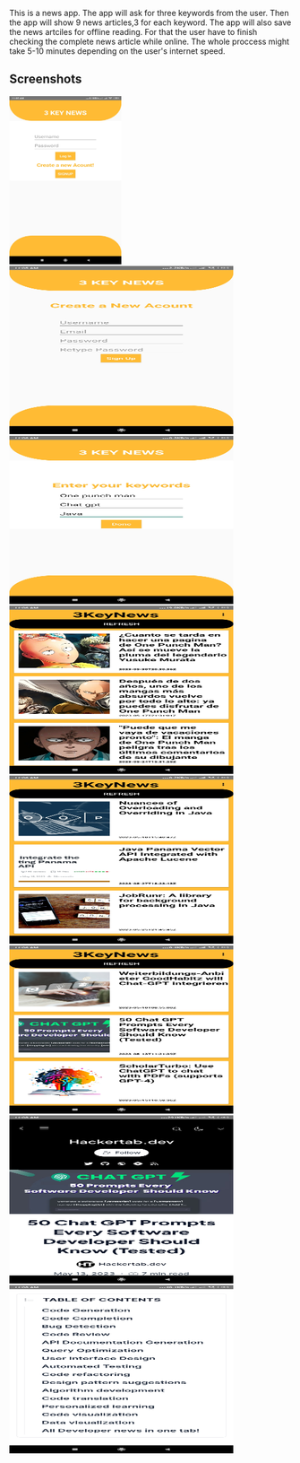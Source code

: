 This is a news app. The app will ask for three keywords from the user. Then the app will show 9 news articles,3 for each keyword.
 The app will also save the news artciles for offline reading. For that the user have to finish checking the complete news article while online. The whole
proccess might take 5-10 minutes depending on the user's internet speed.
## Screenshots
<img src="Screenshots/newsapp1.jpg" alt="Screenshot 1" width="200" height="300">
<img src="Screenshots/newsapp2.jpg" alt="Screenshot 2" width="400" height="300">
<img src="Screenshots/newsapp3.jpg" alt="Screenshot 3" width="400" height="300">
<img src="Screenshots/newsapp4.jpg" alt="Screenshot 4" width="400" height="300">
<img src="Screenshots/newsapp5.jpg" alt="Screenshot 5" width="400" height="300">
<img src="Screenshots/newsapp6.jpg" alt="Screenshot 6" width="400" height="300">
<img src="Screenshots/newsapp7.jpg" alt="Screenshot 7" width="400" height="300">
<img src="Screenshots/newsapp8.jpg" alt="Screenshot 8" width="400" height="300">


